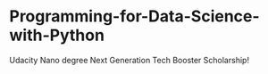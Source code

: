 # Programming-for-Data-Science-with-Python
Udacity Nano degree Next Generation Tech Booster Scholarship!
